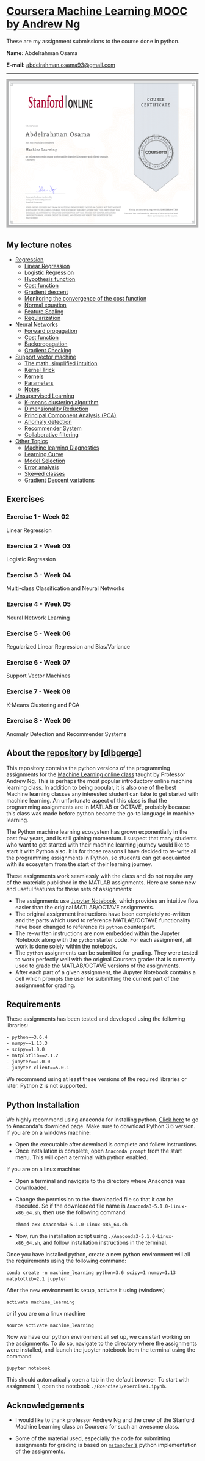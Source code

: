 # [Coursera Machine Learning MOOC by Andrew Ng](https://www.coursera.org/learn/machine-learning) 

These are my assignment submissions to the course done in python.

**Name:** Abdelrahman Osama

**E-mail:** abdelrahman.osama93@gmail.com


----------

![alt text](Certificate.png "Course Certificate")

## My lecture notes

- [Regression](https://github.com/aosama16/Coursera-Machine-Learning/blob/master/Lecture%20Notes/1.%20Regression.md)
    - [Linear Regression](https://github.com/aosama16/Coursera-Machine-Learning/blob/master/Lecture%20Notes/1.%20Regression.md#linear-regression)
    - [Logistic Regression](https://github.com/aosama16/Coursera-Machine-Learning/blob/master/Lecture%20Notes/1.%20Regression.md#logistic-regression)
    - [Hypothesis function](https://github.com/aosama16/Coursera-Machine-Learning/blob/master/Lecture%20Notes/1.%20Regression.md#hypothesis-function)
    - [Cost function](https://github.com/aosama16/Coursera-Machine-Learning/blob/master/Lecture%20Notes/1.%20Regression.md#cost-function)
    - [Gradient descent](https://github.com/aosama16/Coursera-Machine-Learning/blob/master/Lecture%20Notes/1.%20Regression.md#gradient-descent)
    - [Monitoring the convergence of the cost function](https://github.com/aosama16/Coursera-Machine-Learning/blob/master/Lecture%20Notes/1.%20Regression.md#monitoring-the-convergence-of-the-cost-function)
    - [Normal equation](https://github.com/aosama16/Coursera-Machine-Learning/blob/master/Lecture%20Notes/1.%20Regression.md#normal-equation)
    - [Feature Scaling](https://github.com/aosama16/Coursera-Machine-Learning/blob/master/Lecture%20Notes/1.%20Regression.md#feature-scaling)
    - [Regularization](https://github.com/aosama16/Coursera-Machine-Learning/blob/master/Lecture%20Notes/1.%20Regression.md#regularization)
- [Neural Networks](https://github.com/aosama16/Coursera-Machine-Learning/blob/master/Lecture%20Notes/2.%20Neural%20Networks.md)
    - [Forward propagation](https://github.com/aosama16/Coursera-Machine-Learning/blob/master/Lecture%20Notes/2.%20Neural%20Networks.md#forward-propagation)
    - [Cost function](https://github.com/aosama16/Coursera-Machine-Learning/blob/master/Lecture%20Notes/2.%20Neural%20Networks.md#cost-function)
    - [Backpropagation](https://github.com/aosama16/Coursera-Machine-Learning/blob/master/Lecture%20Notes/2.%20Neural%20Networks.md#backpropagation)
    - [Gradient Checking](https://github.com/aosama16/Coursera-Machine-Learning/blob/master/Lecture%20Notes/2.%20Neural%20Networks.md#gradient-checking)
- [Support vector machine](https://github.com/aosama16/Coursera-Machine-Learning/blob/master/Lecture%20Notes/3.%20SVM.md)
    - [The math, simplified intuition](https://github.com/aosama16/Coursera-Machine-Learning/blob/master/Lecture%20Notes/3.%20SVM.md#the-math-simplified-intuition)
    - [Kernel Trick](https://github.com/aosama16/Coursera-Machine-Learning/blob/master/Lecture%20Notes/3.%20SVM.md#kernel-trick)
    - [Kernels](https://github.com/aosama16/Coursera-Machine-Learning/blob/master/Lecture%20Notes/3.%20SVM.md#kernels)
    - [Parameters](https://github.com/aosama16/Coursera-Machine-Learning/blob/master/Lecture%20Notes/3.%20SVM.md#parameters)
    - [Notes](https://github.com/aosama16/Coursera-Machine-Learning/blob/master/Lecture%20Notes/3.%20SVM.md#notes)
- [Unsupervised Learning](https://github.com/aosama16/Coursera-Machine-Learning/blob/master/Lecture%20Notes/4.%20Unsupervised%20Learning.md)
    - [K-means clustering algorithm](https://github.com/aosama16/Coursera-Machine-Learning/blob/master/Lecture%20Notes/4.%20Unsupervised%20Learning.md#k-means-clustering-algorithm)
    - [Dimensionality Reduction](https://github.com/aosama16/Coursera-Machine-Learning/blob/master/Lecture%20Notes/4.%20Unsupervised%20Learning.md#dimensionality-reduction)
    - [Principal Component Analysis (PCA)](https://github.com/aosama16/Coursera-Machine-Learning/blob/master/Lecture%20Notes/4.%20Unsupervised%20Learning.md#principal-component-analysis-pca)
    - [Anomaly detection](https://github.com/aosama16/Coursera-Machine-Learning/blob/master/Lecture%20Notes/4.%20Unsupervised%20Learning.md#anomaly-detection)
    - [Recommender System](https://github.com/aosama16/Coursera-Machine-Learning/blob/master/Lecture%20Notes/4.%20Unsupervised%20Learning.md#recommender-system)
    - [Collaborative filtering](https://github.com/aosama16/Coursera-Machine-Learning/blob/master/Lecture%20Notes/4.%20Unsupervised%20Learning.md#collaborative-filtering)
- [Other Topics](https://github.com/aosama16/Coursera-Machine-Learning/blob/master/Lecture%20Notes/5.%20Other.md)
    - [Machine learning Diagnostics](https://github.com/aosama16/Coursera-Machine-Learning/blob/master/Lecture%20Notes/5.%20Other.md#machine-learning-diagnostics)
    - [Learning Curve](https://github.com/aosama16/Coursera-Machine-Learning/blob/master/Lecture%20Notes/5.%20Other.md#learning-curve)
    - [Model Selection](https://github.com/aosama16/Coursera-Machine-Learning/blob/master/Lecture%20Notes/5.%20Other.md#model-selection)
    - [Error analysis](https://github.com/aosama16/Coursera-Machine-Learning/blob/master/Lecture%20Notes/5.%20Other.md#error-analysis)
    - [Skewed classes](https://github.com/aosama16/Coursera-Machine-Learning/blob/master/Lecture%20Notes/5.%20Other.md#skewed-classes)
    - [Gradient Descent variations](https://github.com/aosama16/Coursera-Machine-Learning/blob/master/Lecture%20Notes/5.%20Other.md#gradient-descent-variations)
    

## Exercises

### Exercise 1 - Week 02

Linear Regression

### Exercise 2 - Week 03

Logistic Regression

### Exercise 3 - Week 04

Multi-class Classification and Neural Networks

### Exercise 4 - Week 05

Neural Network Learning

### Exercise 5 - Week 06

Regularized Linear Regression and Bias/Variance

### Exercise 6 - Week 07

Support Vector Machines

### Exercise 7 - Week 08

K-Means Clustering and PCA

### Exercise 8 - Week 09

Anomaly Detection and Recommender Systems

## About the [repository](https://github.com/dibgerge/ml-coursera-python-assignments) by [[dibgerge]](https://github.com/dibgerge)

This repository contains the python versions of the programming assignments for the [Machine Learning online class](https://www.coursera.org/learn/machine-learning) taught by Professor Andrew Ng. This is perhaps the most popular introductory online machine learning class. In addition to being popular, it is also one of the best Machine learning classes any interested student can take to get started with machine learning. An unfortunate aspect of this class is that the programming assignments are in MATLAB or OCTAVE, probably because this class was made before python became the go-to language in machine learning.

The Python machine learning ecosystem has grown exponentially in the past few years, and is still gaining momentum. I suspect that many students who want to get started with their machine learning journey would like to start it with Python also. It is for those reasons I have decided to re-write all the programming assignments in Python, so students can get acquainted with its ecosystem from the start of their learning journey. 

These assignments work seamlessly with the class and do not require any of the materials published in the MATLAB assignments. Here are some new and useful features for these sets of assignments: 

- The assignments use [Jupyter Notebook](http://jupyter-notebook-beginner-guide.readthedocs.io/en/latest/what_is_jupyter.html), which provides an intuitive flow easier than the original MATLAB/OCTAVE assignments.
- The original assignment instructions have been completely re-written and the parts which used to reference MATLAB/OCTAVE functionality have been changed to reference its `python` counterpart.
- The re-written instructions are now embedded within the Jupyter Notebook along with the `python` starter code. For each assignment, all work is done solely within the notebook.
- The `python` assignments can be submitted for grading. They were tested to work perfectly well with the original Coursera grader that is currently used to grade the MATLAB/OCTAVE versions of the assignments. 
- After each part of a given assignment, the Jupyter Notebook contains a cell which prompts the user for submitting the current part of the assignment for grading.

## Requirements 

These assignments has been tested and developed using the following libraries: 

    - python==3.6.4
    - numpy==1.13.3
    - scipy==1.0.0
    - matplotlib==2.1.2
    - jupyter==1.0.0
    - jupyter-client==5.0.1
    
We recommend using at least these versions of the required libraries or later. Python 2 is not supported. 
    
## Python Installation

We highly recommend using anaconda for installing python. [Click here](https://www.anaconda.com/download/) to go to Anaconda's download page. Make sure to download Python 3.6 version.
If you are on a windows machine:
 - Open the executable after download is complete and follow instructions.
 - Once installation is complete, open `Anaconda prompt` from the start menu. This will open a terminal with python enabled.
 
 If you are on a linux machine: 
 
 - Open a terminal and navigate to the directory where Anaconda was downloaded. 
 - Change the permission to the downloaded file so that it can be executed. So if the downloaded file name is `Anaconda3-5.1.0-Linux-x86_64.sh`, then use the following command:
 
      `chmod a+x Anaconda3-5.1.0-Linux-x86_64.sh`
 
 - Now, run the installation script using `./Anaconda3-5.1.0-Linux-x86_64.sh`, and follow installation instructions in the terminal.
 
 
Once you have installed python, create a new python environment will all the requirements using the following command: 

    conda create -n machine_learning python=3.6 scipy=1 numpy=1.13 matplotlib=2.1 jupyter
 
After the new environment is setup, activate it using (windows)

    activate machine_learning
   
or if you are on a linux machine

    source activate machine_learning 

Now we have our python environment all set up, we can start working on the assignments. To do so, navigate to the directory where the assignments were installed, and launch the jupyter notebook from the terminal using the command

    jupyter notebook

This should automatically open a tab in the default browser. To start with assignment 1, open the notebook `./Exercise1/exercise1.ipynb`. 


## Acknowledgements

- I would like to thank professor Andrew Ng and the crew of the Stanford Machine Learning class on Coursera for such an awesome class. 

- Some of the material used, especially the code for submitting assignments for grading is based on [`mstampfer`'s](https://github.com/mstampfer/Coursera-Stanford-ML-Python) python implementation of the assignments. 
